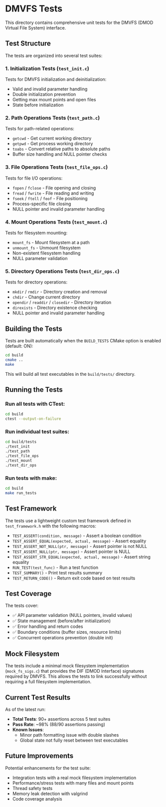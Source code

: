 # DMVFS Tests

This directory contains comprehensive unit tests for the DMVFS (DMOD Virtual File System) interface.

## Test Structure

The tests are organized into several test suites:

### 1. Initialization Tests (`test_init.c`)
Tests for DMVFS initialization and deinitialization:
- Valid and invalid parameter handling
- Double initialization prevention
- Getting max mount points and open files
- State before initialization

### 2. Path Operations Tests (`test_path.c`)
Tests for path-related operations:
- `getcwd` - Get current working directory
- `getpwd` - Get process working directory  
- `toabs` - Convert relative paths to absolute paths
- Buffer size handling and NULL pointer checks

### 3. File Operations Tests (`test_file_ops.c`)
Tests for file I/O operations:
- `fopen` / `fclose` - File opening and closing
- `fread` / `fwrite` - File reading and writing
- `fseek` / `ftell` / `feof` - File positioning
- Process-specific file closing
- NULL pointer and invalid parameter handling

### 4. Mount Operations Tests (`test_mount.c`)
Tests for filesystem mounting:
- `mount_fs` - Mount filesystem at a path
- `unmount_fs` - Unmount filesystem
- Non-existent filesystem handling
- NULL parameter validation

### 5. Directory Operations Tests (`test_dir_ops.c`)
Tests for directory operations:
- `mkdir` / `rmdir` - Directory creation and removal
- `chdir` - Change current directory
- `opendir` / `readdir` / `closedir` - Directory iteration
- `direxists` - Directory existence checking
- NULL pointer and invalid parameter handling

## Building the Tests

Tests are built automatically when the `BUILD_TESTS` CMake option is enabled (default: ON):

```bash
cd build
cmake ..
make
```

This will build all test executables in the `build/tests/` directory.

## Running the Tests

### Run all tests with CTest:
```bash
cd build
ctest --output-on-failure
```

### Run individual test suites:
```bash
cd build/tests
./test_init
./test_path
./test_file_ops
./test_mount
./test_dir_ops
```

### Run tests with make:
```bash
cd build
make run_tests
```

## Test Framework

The tests use a lightweight custom test framework defined in `test_framework.h` with the following macros:

- `TEST_ASSERT(condition, message)` - Assert a boolean condition
- `TEST_ASSERT_EQUAL(expected, actual, message)` - Assert equality
- `TEST_ASSERT_NOT_NULL(ptr, message)` - Assert pointer is not NULL
- `TEST_ASSERT_NULL(ptr, message)` - Assert pointer is NULL
- `TEST_ASSERT_STR_EQUAL(expected, actual, message)` - Assert string equality
- `RUN_TEST(test_func)` - Run a test function
- `TEST_SUMMARY()` - Print test results summary
- `TEST_RETURN_CODE()` - Return exit code based on test results

## Test Coverage

The tests cover:
- ✅ API parameter validation (NULL pointers, invalid values)
- ✅ State management (before/after initialization)
- ✅ Error handling and return codes
- ✅ Boundary conditions (buffer sizes, resource limits)
- ✅ Concurrent operations prevention (double init)

## Mock Filesystem

The tests include a minimal mock filesystem implementation (`mock_fs_sigs.c`) that provides the DIF (DMOD Interface) signatures required by DMVFS. This allows the tests to link successfully without requiring a full filesystem implementation.

## Current Test Results

As of the latest run:
- **Total Tests**: 90+ assertions across 5 test suites
- **Pass Rate**: ~98% (88/90 assertions passing)
- **Known Issues**: 
  - Minor path formatting issue with double slashes
  - Global state not fully reset between test executables

## Future Improvements

Potential enhancements for the test suite:
- Integration tests with a real mock filesystem implementation
- Performance/stress tests with many files and mount points  
- Thread safety tests
- Memory leak detection with valgrind
- Code coverage analysis
